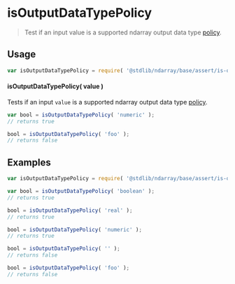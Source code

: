 <!--

@license Apache-2.0

Copyright (c) 2025 The Stdlib Authors.

Licensed under the Apache License, Version 2.0 (the "License");
you may not use this file except in compliance with the License.
You may obtain a copy of the License at

   http://www.apache.org/licenses/LICENSE-2.0

Unless required by applicable law or agreed to in writing, software
distributed under the License is distributed on an "AS IS" BASIS,
WITHOUT WARRANTIES OR CONDITIONS OF ANY KIND, either express or implied.
See the License for the specific language governing permissions and
limitations under the License.

-->

# isOutputDataTypePolicy

> Test if an input value is a supported ndarray output data type [policy][@stdlib/ndarray/output-dtype-policies].

<!-- Section to include introductory text. Make sure to keep an empty line after the intro `section` element and another before the `/section` close. -->

<section class="intro">

</section>

<!-- /.intro -->

<!-- Package usage documentation. -->

<section class="usage">

## Usage

```javascript
var isOutputDataTypePolicy = require( '@stdlib/ndarray/base/assert/is-output-data-type-policy' );
```

#### isOutputDataTypePolicy( value )

Tests if an input `value` is a supported ndarray output data type [policy][@stdlib/ndarray/output-dtype-policies].

```javascript
var bool = isOutputDataTypePolicy( 'numeric' );
// returns true

bool = isOutputDataTypePolicy( 'foo' );
// returns false
```

</section>

<!-- /.usage -->

<!-- Package usage notes. Make sure to keep an empty line after the `section` element and another before the `/section` close. -->

<section class="notes">

</section>

<!-- /.notes -->

<!-- Package usage examples. -->

<section class="examples">

## Examples

<!-- eslint no-undef: "error" -->

```javascript
var isOutputDataTypePolicy = require( '@stdlib/ndarray/base/assert/is-output-data-type-policy' );

var bool = isOutputDataTypePolicy( 'boolean' );
// returns true

bool = isOutputDataTypePolicy( 'real' );
// returns true

bool = isOutputDataTypePolicy( 'numeric' );
// returns true

bool = isOutputDataTypePolicy( '' );
// returns false

bool = isOutputDataTypePolicy( 'foo' );
// returns false
```

</section>

<!-- /.examples -->

<!-- Section to include cited references. If references are included, add a horizontal rule *before* the section. Make sure to keep an empty line after the `section` element and another before the `/section` close. -->

<section class="references">

</section>

<!-- /.references -->

<!-- Section for related `stdlib` packages. Do not manually edit this section, as it is automatically populated. -->

<section class="related">

</section>

<!-- /.related -->

<!-- Section for all links. Make sure to keep an empty line after the `section` element and another before the `/section` close. -->

<section class="links">

[@stdlib/ndarray/output-dtype-policies]: https://github.com/stdlib-js/ndarray/tree/main/output-dtype-policies

</section>

<!-- /.links -->
